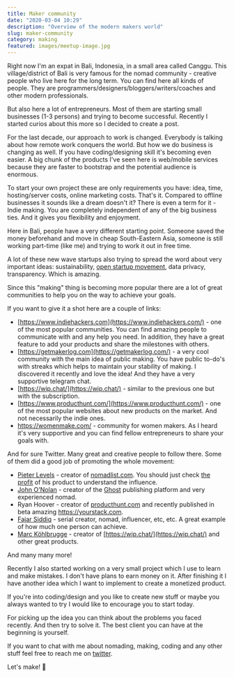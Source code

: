 ```yaml
---
title: Maker community
date: "2020-03-04 10:29"
description: "Overview of the modern makers world"
slug: maker-community
category: making
featured: images/meetup-image.jpg
---
```


Right now I'm an expat in Bali, Indonesia, in a small area called Canggu. This village/district of Bali is very famous for the nomad community - creative people who live here for the long term. You can find here all kinds of people. They are programmers/designers/bloggers/writers/coaches and other modern professionals.

But also here a lot of entrepreneurs. Most of them are starting small businesses (1-3 persons) and trying to become successful. Recently I started curios about this more so I decided to create a post.

For the last decade, our approach to work is changed. Everybody is talking about how remote work conquers the world. But how we do business is changing as well. If you have coding/designing skill it's becoming even easier. A big chunk of the products I've seen here is web/mobile services because they are faster to bootstrap and the potential audience is enormous.

To start your own project these are only requirements you have: idea, time, hosting/server costs, online marketing costs. That's it. Compared to offline businesses it sounds like a dream doesn't it? There is even a term for it - Indie making. You are completely independent of any of the big business ties. And it gives you flexibility and enjoyment.

Here in Bali, people have a very different starting point. Someone saved the money beforehand and move in cheap South-Eastern Asia, someone is still working part-time (like me) and trying to work it out in free time.

A lot of these new wave startups also trying to spread the word about very important ideas: sustainability, [open startup movement](https://hackernoon.com/what-does-it-mean-to-be-an-open-startup-f4446984189), data privacy, transparency. Which is amazing.

Since this "making" thing is becoming more popular there are a lot of great communities to help you on the way to achieve your goals.

If you want to give it a shot here are a couple of links:

- [https://www.indiehackers.com](https://www.indiehackers.com/) - one of the most popular communities. You can find amazing people to communicate with and any help you need. In addition, they have a great feature to add your products and share the milestones with others.
- [https://getmakerlog.com](https://getmakerlog.com/) - a very cool community with the main idea of public making. You have public to-do's with streaks which helps to maintain your stability of making. I discovered it recently and love the idea! And they have a very supportive telegram chat.
- [https://wip.chat/](https://wip.chat/) - similar to the previous one but with the subscription.
- [https://www.producthunt.com/](https://www.producthunt.com/) - one of the most popular websites about new products on the market. And not necessarily the indie ones.
- https://womenmake.com/ - community for women makers. As I heard it's very supportive and you can find fellow entrepreneurs to share your goals with.

And for sure Twitter. Many great and creative people to follow there. Some of them did a good job of promoting the whole movement:

- [Pieter Levels](https://twitter.com/levelsio) - creator of [nomadlist.com](http://nomadlist.com/). You should just check [the profit](https://nomadlist.com/open) of his product to understand the influence.
- [John O'Nolan](https://twitter.com/JohnONolan) - creator of the [Ghost](https://ghost.org/) publishing platform and very experienced nomad.
- Ryan Hoover - creator of [producthunt.com](http://producthunt.com/) and recently published in beta amazing https://yourstack.com.
- [Fajar Siddiq](https://twitter.com/fajarsiddiqFS) - serial creator, nomad, influencer, etc, etc. A great example of how much one person can achieve.
- [Marc Köhlbrugge](https://twitter.com/marckohlbrugge) - creator of [https://wip.chat/](https://wip.chat/) and other great products.

And many many more!

Recently I also started working on a very small project which I use to learn and make mistakes. I don't have plans to earn money on it. After finishing it I have another idea which I want to implement to create a monetized product.

If you're into coding/design and you like to create new stuff or maybe you always wanted to try I would like to encourage you to start today.

For picking up the idea you can think about the problems you faced recently. And then try to solve it. The best client you can have at the beginning is yourself.

If you want to chat with me about nomading, making, coding and any other stuff feel free to reach me on [twitter](https://twitter.com/guar47).

Let's make! 🎉
